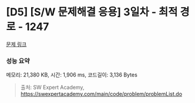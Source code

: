 # [D5] [S/W 문제해결 응용] 3일차 - 최적 경로 - 1247 

[문제 링크](https://swexpertacademy.com/main/code/problem/problemDetail.do?contestProbId=AV15OZ4qAPICFAYD) 

### 성능 요약

메모리: 21,380 KB, 시간: 1,906 ms, 코드길이: 3,136 Bytes



> 출처: SW Expert Academy, https://swexpertacademy.com/main/code/problem/problemList.do